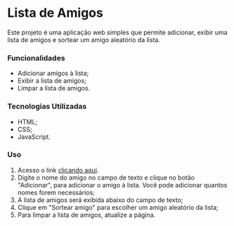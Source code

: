 # Lista de Amigos

Este projeto é uma aplicação web simples que permite adicionar, exibir uma lista de amigos e sortear um amigo aleatório da lista.

### Funcionalidades
- Adicionar amigos à lista;
- Exibir a lista de amigos;
- Limpar a lista de amigos.

### Tecnologias Utilizadas
- HTML;
- CSS;
- JavaScript.

### Uso
1. Acesso o link [clicando aqui](https://one-challenge-amigo-secreto.vercel.app/).
2. Digite o nome do amigo no campo de texto e clique no botão "Adicionar", para adicionar o amigo à lista. Você pode adicionar quantos nomes forem necessários;
3. A lista de amigos será exibida abaixo do campo de texto;
4. Clique em "Sortear amigo" para escolher um amigo aleatório da lista;
5. Para limpar a lista de amigos, atualize a página.